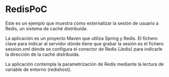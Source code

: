 # RedisPoC

Este es un ejemplo que muestra como externalizar la sesión de usuario a Redis, un sistema de caché
distribuida.

La aplicación es un proyecto Maven que utiliza Spring y Redis. El fichero clave para indicar al servidor
dónde tiene que grabar la sesión es el fichero session.xml dónde se configura el conector de Redis (Jedis)
para indicarle la dirección de la caché distribuida.

La aplicación contempla la parametrización de Redis mediante la lectura de variable de entorno (redishost).
